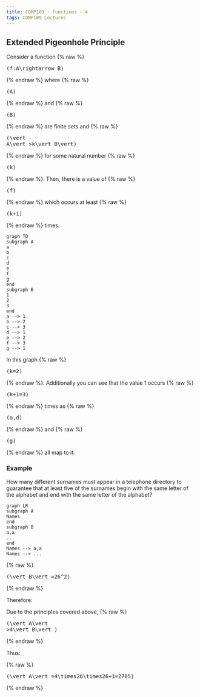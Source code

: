 ```yaml
---
title: COMP109 - Functions - 4
tags: COMP109 Lectures
---
```

## Extended Pigeonhole Principle
Consider a function {% raw %}<pre>\(f:A\rightarrow B\)</pre>{% endraw %} where {% raw %}<pre>\(A\)</pre>{% endraw %} and {% raw %}<pre>\(B\)</pre>{% endraw %} are finite sets and {% raw %}<pre>\(\vert A\vert >k\vert B\vert\)</pre>{% endraw %} for some natural number {% raw %}<pre>\(k\)</pre>{% endraw %}. Then, there is a value of {% raw %}<pre>\(f\)</pre>{% endraw %} which occurs at least {% raw %}<pre>\(k+1\)</pre>{% endraw %} times.

```mermaid
graph TD
subgraph A
a
b
c
d
e
f
g
end 
subgraph B
1
2
3
end
a --> 1
b --> 2
c --> 3
d --> 1
e --> 2
f --> 3
g --> 1
```

In this graph {% raw %}<pre>\(k=2\)</pre>{% endraw %}. Additionally you can see that the value 1 occurs {% raw %}<pre>\(k+1=3\)</pre>{% endraw %} times as {% raw %}<pre>\(a,d\)</pre>{% endraw %} and {% raw %}<pre>\(g\)</pre>{% endraw %} all map to it.

### Example
How many different surnames must appear in a telephone directory to guarantee that at least five of the surnames begin with the same letter of the alphabet and end with the same letter of the alphabet?

```mermaid
graph LR
subgraph A
Names
end
subgraph B
a,a
...
end
Names --> a,a
Names --> ...
```

{% raw %}<pre>\(\vert B\vert =26^2\)</pre>{% endraw %}

Therefore:

Due to the principles covered above, {% raw %}<pre>\(\vert A\vert >4\vert B\vert \)</pre>{% endraw %}

Thus:

{% raw %}<pre>\(\vert A\vert =4\times26\times26+1=2705\)</pre>{% endraw %}
